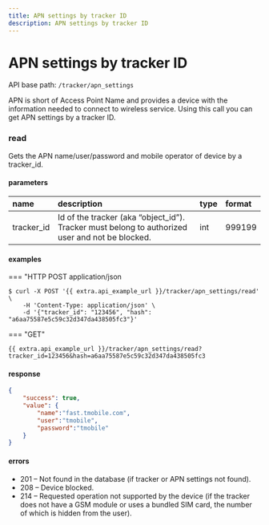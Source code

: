 ```yaml
---
title: APN settings by tracker ID
description: APN settings by tracker ID
---
```

# APN settings by tracker ID

API base path: `/tracker/apn_settings`

APN is short of Access Point Name and provides a device with the information needed to connect to wireless service. Using this call you can get APN settings by a tracker ID.

### read

Gets the APN name/user/password and mobile operator of device by a tracker_id.

#### parameters

| name | description | type | format |
| :------ | :------ | :----- | :----- |
| tracker_id | Id of the tracker (aka “object_id”). Tracker must belong to authorized user and not be blocked. | int | 999199 |

#### examples

=== "HTTP POST application/json

```abap
$ curl -X POST '{{ extra.api_example_url }}/tracker/apn_settings/read' \
    -H 'Content-Type: application/json' \ 
    -d '{"tracker_id": "123456", "hash": "a6aa75587e5c59c32d347da438505fc3"}'
```

=== "GET"

```abap
{{ extra.api_example_url }}/tracker/apn_settings/read?tracker_id=123456&hash=a6aa75587e5c59c32d347da438505fc3
```

#### response

```json
{
    "success": true,
    "value": {
        "name":"fast.tmobile.com",
        "user":"tmobile",
        "password":"tmobile"
    }
}
```

#### errors

* 201 – Not found in the database (if tracker or APN settings not found).
* 208 – Device blocked.
* 214 – Requested operation not supported by the device (if the tracker does not have a GSM module or uses a bundled SIM card, the number of which is hidden from the user).
